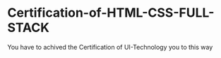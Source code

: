 # Certification-of-HTML-CSS-FULL-STACK
You have to achived  the Certification of UI-Technology you to this way
